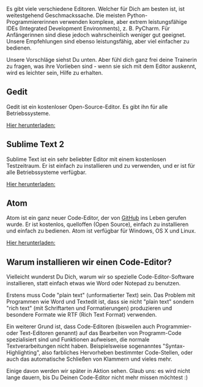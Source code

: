 Es gibt viele verschiedene Editoren. Welcher für Dich am besten ist, ist weitestgehend Geschmackssache. Die meisten Python-Programmiererinnen verwenden komplexe, aber extrem leistungsfähige IDEs (Integrated Development Environments), z. B. PyCharm. Für Anfängerinnen sind diese jedoch wahrscheinlich weniger gut geeignet. Unsere Empfehlungen sind ebenso leistungsfähig, aber viel einfacher zu bedienen.

Unsere Vorschläge siehst Du unten. Aber fühl dich ganz frei deine Trainerin zu fragen, was ihre Vorlieben sind - wenn sie sich mit dem Editor auskennt, wird es leichter sein, Hilfe zu erhalten.

## Gedit

Gedit ist ein kostenloser Open-Source-Editor. Es gibt ihn für alle Betriebssysteme.

[Hier herunterladen:](https://wiki.gnome.org/Apps/Gedit#Download)

## Sublime Text 2

Sublime Text ist ein sehr beliebter Editor mit einem kostenlosen Testzeitraum. Er ist einfach zu installieren und zu verwenden, und er ist für alle Betriebssysteme verfügbar.

[Hier herunterladen:](http://www.sublimetext.com/2)

## Atom

Atom ist ein ganz neuer Code-Editor, der von [GitHub](http://github.com/) ins Leben gerufen wurde. Er ist kostenlos, quelloffen (Open Source), einfach zu installieren und einfach zu bedienen. Atom ist verfügbar für Windows, OS X und Linux.

[Hier herunterladen:](https://atom.io/)

## Warum installieren wir einen Code-Editor?

Vielleicht wunderst Du Dich, warum wir so spezielle Code-Editor-Software installieren, statt einfach etwas wie Word oder Notepad zu benutzen.

Erstens muss Code "plain text" (unformatierter Text) sein. Das Problem mit Programmen wie Word und Textedit ist, dass sie nicht "plain text" sondern "rich text" (mit Schriftarten und Formatierungen) produzieren und besondere Formate wie RTF (Rich Text Format) verwenden.

Ein weiterer Grund ist, dass Code-Editoren (bisweilen auch Programmier- oder Text-Editoren genannt) auf das Bearbeiten von Programm-Code spezialisiert sind und Funktionen aufweisen, die normale Textverarbeitungen nicht haben. Beispielsweise sogenanntes "Syntax-Highlighting", also farbliches Hervorheben bestimmter Code-Stellen, oder auch das automatische Schließen von Klammern und vieles mehr.

Einige davon werden wir später in Aktion sehen. Glaub uns: es wird nicht lange dauern, bis Du Deinen Code-Editor nicht mehr missen möchtest :)